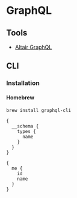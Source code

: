 # GraphQL

<!--
https://github.com/njNafir/react-cheatsheets/blob/master/graphql.md
https://github.com/Maelstroms38/django-book/blob/master/chapter-7.md
https://github.com/mehulagg/gitlab/blob/master/doc/development/fe_guide/graphql.md
-->

## Tools

- [Altair GraphQL](/altair-graphql.md)

## CLI

### Installation

#### Homebrew

```sh
brew install graphql-cli
```

```gql
{
  __schema {
    types {
      name
    }
  }
}
```

```gql
{
  me {
    id
    name
  }
}
```

<!-- ## Host

### Tips

#### Caddy Configuration

```sh
# Homebrew
cat << EOF > /usr/local/etc/Caddyfile
:80 {
  proxy / 127.0.0.1:8080 {
    websocket
  }
}
EOF
```

```sh
# Homebrew
brew services restart caddy
``` -->
